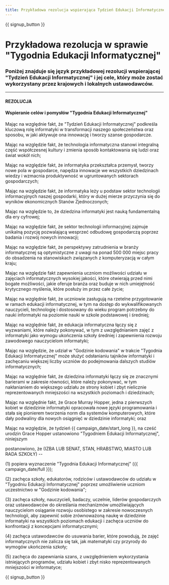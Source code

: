 ```yaml
---
title: Przykładowa rezolucja wspierająca Tydzień Edukacji Informatycznej i Godzinę Kodowania
---
```


{{ signup_button }}

# Przykładowa rezolucja w sprawie "Tygodnia Edukacji Informatycznej"

### Poniżej znajduje się język przykładowej rezolucji wspierającej "Tydzień Edukacji Informatycznej" i jej cele, który może zostać wykorzystany przez krajowych i lokalnych ustawodawców.

* * *

#### **REZOLUCJA**  


#### Wspieranie celów i pomysłów "Tygodnia Edukacji Informatycznej"

Mając na względnie fakt, że "Tydzień Edukacji Informatycznej" podkreśla kluczową rolę informatyki w transformacji naszego społeczeństwa oraz sposobu, w jaki aktywuje ona innowację i tworzy szanse gospodarcze.

Mając na względzie fakt, że technologia informatyczna stanowi integralną część współczesnej kultury i zmienia sposób kontaktowania się ludzi oraz świat wokół nich;

Mając na względzie fakt, że informatyka przekształca przemysł, tworzy nowe pola w gospodarce, napędza innowacje we wszystkich dziedzinach wiedzy i wzmacnia produktywność w ugruntowanych sektorach gospodarczych;

Mając na względzie fakt, że informatyka leży u podstaw sektor technologii informacyjnych naszej gospodarki, który w dużej mierze przyczynia się do wyników ekonomicznych Stanów Zjednoczonych;

Mając na względzie to, że dziedzina informatyki jest nauką fundamentalną dla ery cyfrowej;

Mając na względzie fakt, że sektor technologii informacyjnej zajmuje unikalną pozycję pozwalającą wesprzeć odbudowę gospodarczą poprzez badania i rozwój nowych innowacji;

Mając na względzie fakt, że perspektywy zatrudnienia w branży informatycznej są optymistyczne z uwagi na ponad 500 000 miejsc pracy do obsadzenia na stanowiskach związanych z komputeryzacją w całym kraju;

Mając na względzie fakt zapewnienia uczniom możliwości udziału w zajęciach informatycznych wysokiej jakości, które otwierają przed nimi bogate możliwości, jakie oferuje branża oraz buduje w nich umiejętność krytycznego myślenia, które posłuży im przez całe życie;

Mając na względnie fakt, że uczniowie zasługują na rzetelne przygotowanie w ramach edukacji informatycznej, w tym na dostęp do wykwalifikowanych nauczycieli, technologię i dostosowany do wieku program potrzebny do nauki informatyki na poziomie nauki w szkole podstawowej i średniej;

Mając na względnie fakt, że edukacja informatyczna łączy się z wyzwaniami, które należy pokonywać, w tym z uwzględnianiem zajęć z informatyki jako wymogu ukończenia szkoły średniej i zapewnienia rozwoju zawodowego nauczycielom informatyki;

Mając na względzie, że udział w "Godzinie kodowania" w trakcie "Tygodnia Edukacji Informatycznej" może służyć odsłanianiu tajników informatyki i zachęcaniu większej liczby uczniów do podejmowania dalszych studiów informatycznych;

Mając na względnie fakt, że dziedzina informatyki łączy się ze znacznymi barierami w zakresie równości, które należy pokonywać, w tym nakłanianiem do większego udziału ze strony kobiet i zbyt nielicznie reprezentowanych mniejszości na wszystkich poziomach i dziedzinach;

Mając na względnie fakt, że Grace Murray Hopper, jedna z pierwszych kobiet w dziedzinie informatyki opracowała nowe języki programowania i stała się pionierem tworzenia norm dla systemów komputerowych, które dały podwaliny dla nowych osiągnięć w dziedzinie informatyki; oraz

Mając na względzie, że tydzień {{ campaign_date/start_long }}, na cześć urodzin Grace Hopper ustanowiono "Tygodniem Edukacji Informatycznej", niniejszym <br />

postanowiono, że (IZBA LUB SENAT, STAN, HRABSTWO, MIASTO LUB RADA SZKOŁY) --

(1) popiera wyznaczenie "Tygodnia Edukacji Informatycznej" ({{ campaign_date/full }});

(2) zachęca szkoły, edukatorów, rodziców i ustawodawców do udziału w "Tygodniu Edukacji Informatycznej" poprzez umożliwienie uczniom uczestnictwo w "Godzinie kodowania";

(3) zachęca szkoły, nauczycieli, badaczy, uczelnie, liderów gospodarczych oraz ustawodawców do określania mechanizmów umożliwiających nauczycielom osiąganie rozwoju osobistego w zakresie nowoczesnych technologii, aby zapewnić sobie zrównoważoną naukę w dziedzinie informatyki na wszystkich poziomach edukacji i zachęca uczniów do konfrontacji z koncepcjami informatycznymi;

(4) zachęca ustawodawców do usuwania barier, które powodują, że zajęć informatycznych nie zalicza się tak, jak matematyki czy przyrody do wymogów ukończenia szkoły;

(5) zachęca do zapewniania szans, z uwzględnieniem wykorzystania istniejących programów, udziału kobiet i zbyt nisko reprezentowanych mniejszości w informatyce;

{{ signup_button }}